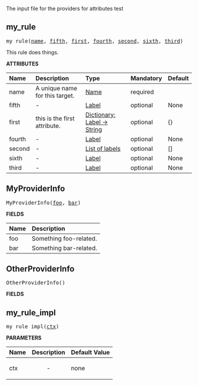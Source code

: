 <!-- Generated with Stardoc: http://skydoc.bazel.build -->

The input file for the providers for attributes test

<a id="my_rule"></a>

## my_rule

<pre>
my_rule(<a href="#my_rule-name">name</a>, <a href="#my_rule-fifth">fifth</a>, <a href="#my_rule-first">first</a>, <a href="#my_rule-fourth">fourth</a>, <a href="#my_rule-second">second</a>, <a href="#my_rule-sixth">sixth</a>, <a href="#my_rule-third">third</a>)
</pre>

This rule does things.

**ATTRIBUTES**


| Name  | Description | Type | Mandatory | Default |
| :------------- | :------------- | :------------- | :------------- | :------------- |
| <a id="my_rule-name"></a>name |  A unique name for this target.   | <a href="https://bazel.build/concepts/labels#target-names">Name</a> | required |  |
| <a id="my_rule-fifth"></a>fifth |  -   | <a href="https://bazel.build/concepts/labels">Label</a> | optional | None |
| <a id="my_rule-first"></a>first |  this is the first attribute.   | <a href="https://bazel.build/rules/lib/dict">Dictionary: Label -> String</a> | optional | {} |
| <a id="my_rule-fourth"></a>fourth |  -   | <a href="https://bazel.build/concepts/labels">Label</a> | optional | None |
| <a id="my_rule-second"></a>second |  -   | <a href="https://bazel.build/concepts/labels">List of labels</a> | optional | [] |
| <a id="my_rule-sixth"></a>sixth |  -   | <a href="https://bazel.build/concepts/labels">Label</a> | optional | None |
| <a id="my_rule-third"></a>third |  -   | <a href="https://bazel.build/concepts/labels">Label</a> | optional | None |


<a id="MyProviderInfo"></a>

## MyProviderInfo

<pre>
MyProviderInfo(<a href="#MyProviderInfo-foo">foo</a>, <a href="#MyProviderInfo-bar">bar</a>)
</pre>



**FIELDS**


| Name  | Description |
| :------------- | :------------- |
| <a id="MyProviderInfo-foo"></a>foo |  Something foo-related.    |
| <a id="MyProviderInfo-bar"></a>bar |  Something bar-related.    |


<a id="OtherProviderInfo"></a>

## OtherProviderInfo

<pre>
OtherProviderInfo()
</pre>



**FIELDS**



<a id="my_rule_impl"></a>

## my_rule_impl

<pre>
my_rule_impl(<a href="#my_rule_impl-ctx">ctx</a>)
</pre>



**PARAMETERS**


| Name  | Description | Default Value |
| :------------- | :------------- | :------------- |
| <a id="my_rule_impl-ctx"></a>ctx |  <p align="center"> - </p>   |  none |


